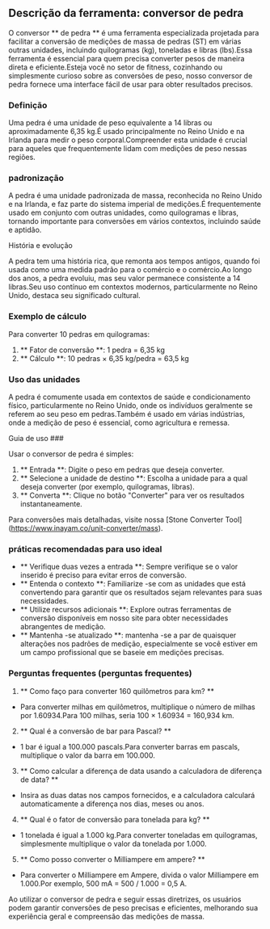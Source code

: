## Descrição da ferramenta: conversor de pedra

O conversor ** de pedra ** é uma ferramenta especializada projetada para facilitar a conversão de medições de massa de pedras (ST) em várias outras unidades, incluindo quilogramas (kg), toneladas e libras (lbs).Essa ferramenta é essencial para quem precisa converter pesos de maneira direta e eficiente.Esteja você no setor de fitness, cozinhando ou simplesmente curioso sobre as conversões de peso, nosso conversor de pedra fornece uma interface fácil de usar para obter resultados precisos.

### Definição

Uma pedra é uma unidade de peso equivalente a 14 libras ou aproximadamente 6,35 kg.É usado principalmente no Reino Unido e na Irlanda para medir o peso corporal.Compreender esta unidade é crucial para aqueles que frequentemente lidam com medições de peso nessas regiões.

### padronização

A pedra é uma unidade padronizada de massa, reconhecida no Reino Unido e na Irlanda, e faz parte do sistema imperial de medições.É frequentemente usado em conjunto com outras unidades, como quilogramas e libras, tornando importante para conversões em vários contextos, incluindo saúde e aptidão.

História e evolução

A pedra tem uma história rica, que remonta aos tempos antigos, quando foi usada como uma medida padrão para o comércio e o comércio.Ao longo dos anos, a pedra evoluiu, mas seu valor permanece consistente a 14 libras.Seu uso contínuo em contextos modernos, particularmente no Reino Unido, destaca seu significado cultural.

### Exemplo de cálculo

Para converter 10 pedras em quilogramas:

1. ** Fator de conversão **: 1 pedra = 6,35 kg
2. ** Cálculo **: 10 pedras × 6,35 kg/pedra = 63,5 kg

### Uso das unidades

A pedra é comumente usada em contextos de saúde e condicionamento físico, particularmente no Reino Unido, onde os indivíduos geralmente se referem ao seu peso em pedras.Também é usado em várias indústrias, onde a medição de peso é essencial, como agricultura e remessa.

Guia de uso ###

Usar o conversor de pedra é simples:

1. ** Entrada **: Digite o peso em pedras que deseja converter.
2. ** Selecione a unidade de destino **: Escolha a unidade para a qual deseja converter (por exemplo, quilogramas, libras).
3. ** Converta **: Clique no botão "Converter" para ver os resultados instantaneamente.

Para conversões mais detalhadas, visite nossa [Stone Converter Tool] (https://www.inayam.co/unit-converter/mass).

### práticas recomendadas para uso ideal

- ** Verifique duas vezes a entrada **: Sempre verifique se o valor inserido é preciso para evitar erros de conversão.
- ** Entenda o contexto **: Familiarize -se com as unidades que está convertendo para garantir que os resultados sejam relevantes para suas necessidades.
- ** Utilize recursos adicionais **: Explore outras ferramentas de conversão disponíveis em nosso site para obter necessidades abrangentes de medição.
- ** Mantenha -se atualizado **: mantenha -se a par de quaisquer alterações nos padrões de medição, especialmente se você estiver em um campo profissional que se baseie em medições precisas.

### Perguntas frequentes (perguntas frequentes)

1. ** Como faço para converter 160 quilômetros para km? **
- Para converter milhas em quilômetros, multiplique o número de milhas por 1.60934.Para 100 milhas, seria 100 × 1.60934 = 160,934 km.

2. ** Qual é a conversão de bar para Pascal? **
- 1 bar é igual a 100.000 pascals.Para converter barras em pascals, multiplique o valor da barra em 100.000.

3. ** Como calcular a diferença de data usando a calculadora de diferença de data? **
- Insira as duas datas nos campos fornecidos, e a calculadora calculará automaticamente a diferença nos dias, meses ou anos.

4. ** Qual é o fator de conversão para tonelada para kg? **
- 1 tonelada é igual a 1.000 kg.Para converter toneladas em quilogramas, simplesmente multiplique o valor da tonelada por 1.000.

5. ** Como posso converter o Milliampere em ampere? **
- Para converter o Milliampere em Ampere, divida o valor Milliampere em 1.000.Por exemplo, 500 mA = 500 / 1.000 = 0,5 A.

Ao utilizar o conversor de pedra e seguir essas diretrizes, os usuários podem garantir conversões de peso precisas e eficientes, melhorando sua experiência geral e compreensão das medições de massa.